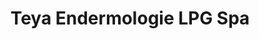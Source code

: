 ---
title: "Teya Endermologie LPG Spa"
url: /richmond-hill/teya-endermologie-lpg-spa/
shop: Kosmetik
---